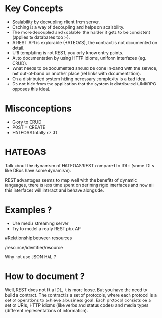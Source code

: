 # Key Concepts

 * Scalability by decoupling client from server.
 * Caching is a way of decoupling and helps on scalability.
 * The more decoupled and scalable, the harder it gets to be consistent (applies to databases too :-).
 * A REST API is explorable (HATEOAS), the contract is not documented on detail.
 * URI templating is not REST, you only know entry points.
 * Auto documentation by using HTTP idioms, uniform interfaces (eg. CRUD).
 * What needs to be documented should be done in-band with the service, not out-of-band on another place (rel links with documentation).
 * On a distributed system hiding necessary complexity is a bad idea.
 * Do not hide from the application that the system is distributed (JMI/RPC opposes this idea).


# Misconceptions

* Glory to CRUD
* POST = CREATE
* HATEOAS totally rlz :D


# HATEOAS

Talk about the dynamism of HATEOAS/REST compared to IDLs (some IDLs like DBus have some dynamism).

REST advantages seems to map well with the benefits of dynamic languages, there is less time spent on defining rigid interfaces
and how all this interfaces will interact and behave alongside.

# Examples ?

* Use media streaming server
* Try to model a really REST pbx API


#Relationship between resources 

/resource/identifier/resource

Why not use JSON HAL ? 


# How to document ?

Well, REST does not fit a IDL, it is more loose. But you have the need to build a contract.
The contract is a set of protocols, where each protocol is a set of operations to achieve a business goal.
Each protocol consists on a set of URIs, HTTP idioms (like verbs and status codes) and media types (different representations of information).
